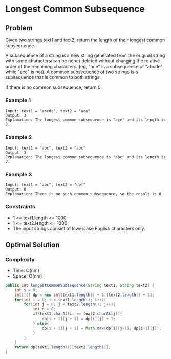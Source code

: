 # Longest Common Subsequence

## Problem

Given two strings text1 and text2, return the length of their longest common subsequence.

A subsequence of a string is a new string generated from the original string with some characters(can be none) deleted without changing the relative order of the remaining characters. (eg, "ace" is a subsequence of "abcde" while "aec" is not). A common subsequence of two strings is a subsequence that is common to both strings.

If there is no common subsequence, return 0.

### Example 1

    Input: text1 = "abcde", text2 = "ace" 
    Output: 3  
    Explanation: The longest common subsequence is "ace" and its length is 3.

### Example 2

    Input: text1 = "abc", text2 = "abc"
    Output: 3
    Explanation: The longest common subsequence is "abc" and its length is 3.

### Example 3

    Input: text1 = "abc", text2 = "def"
    Output: 0
    Explanation: There is no such common subsequence, so the result is 0.

### Constraints

- 1 <= text1.length <= 1000
- 1 <= text2.length <= 1000
- The input strings consist of lowercase English characters only.

## Optimal Solution

### Complexity

- Time: O(nm)
- Space: O(nm)

```Java
public int longestCommonSubsequence(String text1, String text2) {
    int s = 0;
    int[][] dp = new int[text1.length() + 1][text2.length() + 1];
    for(int i = 0; i < text1.length(); i++){
        for(int j = 0; j < text2.length(); j++){
            int n = 0;
            if(text1.charAt(i) == text2.charAt(j)){
                dp[i + 1][j + 1] = dp[i][j] + 1;
            } else{
                dp[i + 1][j + 1] = Math.max(dp[i][j+1], dp[i+1][j]);
            }
        }
    }
    return dp[text1.length()][text2.length()];
}
```
